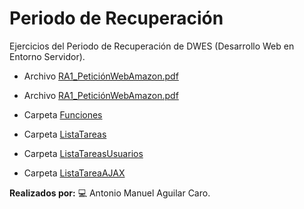 # Periodo de Recuperación
Ejercicios del Periodo de Recuperación de DWES (Desarrollo Web en Entorno Servidor).

- Archivo [RA1_PeticiónWebAmazon.pdf](https://github.com/antonio-aguilar/PeriodoRecuperacion/blob/main/RA1_Petici%C3%B3nWebAmazon.pdf)

- Archivo [RA1_PeticiónWebAmazon.pdf](https://github.com/antonio-aguilar/PeriodoRecuperacion/blob/main/RA1_ProcesoDePetici%C3%B3nWeb.pdf)

- Carpeta [Funciones](https://github.com/antonio-aguilar/PeriodoRecuperacion/tree/main/Funciones)

- Carpeta [ListaTareas](https://github.com/antonio-aguilar/PeriodoRecuperacion/tree/main/ListaTareas)

- Carpeta [ListaTareasUsuarios](https://github.com/antonio-aguilar/PeriodoRecuperacion/tree/main/ListaTareasUsuarios)

- Carpeta [ListaTareaAJAX](https://github.com/antonio-aguilar/PeriodoRecuperacion/tree/master/ListaTareasAJAX)

**Realizados por:** 💻 Antonio Manuel Aguilar Caro.
